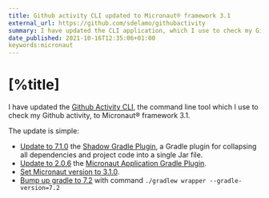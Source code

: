 ```yaml
---
title: Github activity CLI updated to Micronaut® framework 3.1
external_url: https://github.com/sdelamo/githubactivity
summary: I have updated the CLI application, which I use to check my Github activity to Micronaut® framework 3.1.
date_published: 2021-10-16T12:35:06+01:00
keywords:micronaut
---
```


# [%title]

I have updated the [Github Activity CLI](https://github.com/sdelamo/githubactivity), the command line tool which I use to check my Github activity, to Micronaut® framework 3.1.

The update is simple:  

- [Update to 7.1.0](https://github.com/sdelamo/githubactivity/commit/5a6f7bfc81740bb303e61c5861d822e98d95a43b) the [Shadow Gradle Plugin](https://plugins.gradle.org/plugin/com.github.johnrengelman.shadow), a Gradle plugin for collapsing all dependencies and project code into a single Jar file.
- [Update to 2.0.6](https://github.com/sdelamo/githubactivity/commit/a987614ee7a50a044b3d7a94ad3cfe1ccadeed49) the [Micronaut Application Gradle Plugin](https://plugins.gradle.org/plugin/io.micronaut.application).
- [Set Micronaut version to 3.1.0](https://github.com/sdelamo/githubactivity/commit/2fe6568b7a9393cd1c97fd1df193e0fff90694d1).
- [Bump up gradle to 7.2](https://github.com/sdelamo/githubactivity/commit/90b59952eee6b2ef3eb10f40f3575ba679b19c43) with command `./gradlew wrapper --gradle-version=7.2`
